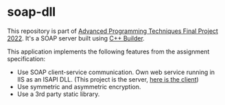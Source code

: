 # soap-dll

This repository is part of [Advanced Programming Techniques Final Project 2022](https://github.com/meirna/advanced-programming-project). It's a SOAP server built using [C++ Builder](https://www.embarcadero.com/products/cbuilder).

This application implements the following features from the assignment specification:
 - Use SOAP client-service communication. Own web service running in IIS as an ISAPI DLL. (This project is the server, [here is the client](https://github.com/meirna/electron-forge-react))
 - Use symmetric and asymmetric encryption.
 - Use a 3rd party static library.